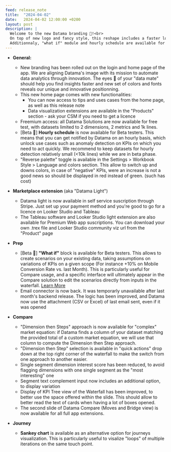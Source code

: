 ```yaml
---
feed: release_note
title:  "2024-04-02"
date:   2024-04-02 12:00:00 +0200
layout: post
description: |
  Welcome to the new Datama branding 👀!<br>
  On top of new logo and fancy style, this reshape includes a faster login system and access to tips, use cases and release notes from the home page <br>
  Additionnaly, "what if" module and hourly schedule are available for beta testers <br>
---
```


* **General:**
    * New branding has been rolled out on the login and home page of the app. We are aligning Datama's image with its mission to automate data analytics through innovation. The eyes 👀 of your "data mate" should help you find insights faster and new set of colors and fonts reveals our unique and innovative positionning. 
    * This new home page comes with new functionalities:
      * You can now access to tips and uses cases from the home page, as well as this release note
      * Data visualization extensions are available in the "Products" section - ask your CSM if you need to get a licence
    * Freemium access: all Datama Solutions are now available for free test, with datasets limited to 2 dimensions, 2 metrics and 1k lines. 
    *  [Beta 🧪] **Hourly schedule** is now available for Beta testers. This means that you can get notified by Datama on an hourly basis, which unlock use cases such as anomaly detection on KPIs on which you need to act quickly. We recommend to keep datasets for hourly detection relatively small (<10k lines) while we are in beta phase.  
    * "Reverse palette" toggle is available in the Settings > Workbook Style > Language and colors section. This allow to switch up and downs colors, in case of "negative" KPIs, were an increase is not a good news so should be displayed in red instead of green. (such has cost) 

* **Marketplace extension** (aka "Datama Light")
  * Datama light is now available in self service suscription through Stripe. Just set up your payment method and you're good to go for a licence on Looker Studio and Tableau
  * The Tableau software and Looker Studio light extension are also available for Premium Web app suscriptions. You can download your own .trex file and Looker Studio community viz url from the "Product" page

* **Prep** 
  *  [Beta 🧪] **"What if"** block is available for Beta testers. This allows to create scenarios on your existing data, taking assumptions on variations of KPIs on a given scope (For instance +10% on Mobile Conversion Rate vs. last Month). This is particularly useful for Compare usage, and a specific interface will ultimately appear in the Compare solution to edit the scenarios directly from inputs in the waterfall. [Learn More]({{site.url}}/{{site.baseurl}}/core_app/new/prep/interface/refine_data.html#what-if)
  * Email connector is now back. It was temporarly unavailable after last month's backend release. The logic has been improved, and Datama now use the attachment (CSV or Excel) of last email sent, even if it was opened

* **Compare**
  * "Dimension then Steps" approach is now available for "complex" market equation: if Datama finds a column of your dataset matching the provided total of a custom market equation, we will use that column to compute the Dimension then Step approach.
  * "Dimension then Step" selection is available in "quick actions" drop down at the top right corner of the waterfall to make the switch from one approach to another easier.
  * Single segment dimension interest score has been reduced, to avoid flagging dimensions with one single segment as the "most interesting" one
  * Segment text complement input now includes an additional option, to display variation 
  * Display of KPI Tree view of the Waterfall has been improved, to better use the space offered within the slide. This should allow to better read the text of cards when having a lot of boxes opened.
  * The second slide of Datama Compare (Moves and Bridge view) is now available for all full app extensions. 

* **Journey**
  * **Sankey chart** is available as an alternative option for journeys visualization. This is particularly useful to visalize "loops" of multiple iterations on the same touch point. 

